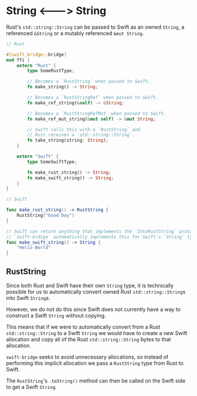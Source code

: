 # String <---> String

Rust's `std::string::String` can be passed to Swift as an owned `String`, a referenced `&String` or a mutably referenced `&mut String`.

```rust
// Rust

#[swift_bridge::bridge]
mod ffi {
	extern "Rust" {
	    type SomeRustType;

	    // Becomes a `RustString` when passed to Swift.
	    fn make_string() -> String;

	    // Becomes a `RustStringRef` when passed to Swift.
	    fn make_ref_string(&self) -> &String;

	    // Becomes a `RustStringRefMut` when passed to Swift.
	    fn make_ref_mut_string(&mut self) -> &mut String;

        // Swift calls this with a `RustString` and
        // Rust receives a `std::string::String`.
	    fn take_string(string: String);
	}

	extern "Swift" {
	    type SomeSwiftType;

	    fn make_rust_string() -> String;
	    fn make_swift_string() -> String;
	}
}
```

```swift
// Swift

func make_rust_string() -> RustString {
    RustString("Good Day")
}

// Swift can return anything that implements the `IntoRustString` protocol.
// `swift-brdige` automatically implements this for Swift's `String` type.
func make_swift_string() -> String {
    "Hello World"
}
```

## RustString

Since both Rust and Swift have their own `String` type, it is technically possible for us to automatically
convert owned Rust `std::string::String`s into Swift `String`s.

However, we do not do this since Swift does not currently have a way to construct a Swift `String` without copying.

This means that if we were to automatically convert from a Rust `std::string::String` to a Swift `String` we would have to create a new
Swift allocation and copy all of the Rust `std::string::String` bytes to that allocation.

`swift-bridge` seeks to avoid unnecessary allocations, so instead of performing this implicit allocation
we pass a `RustString` type from Rust to Swift.

The `RustString`'s `.toString()` method can then be called on the Swift side to get a Swift `String`.
